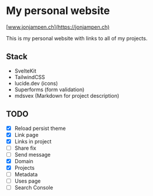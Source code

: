 # My personal website
[www.jonjampen.ch](https://jonjampen.ch)

This is my personal website with links to all of my projects.

## Stack
- SvelteKit
- TailwindCSS
- lucide.dev (icons)
- Superforms (form validation)
- mdsvex (Markdown for project description)

## TODO
- [x] Reload persist theme
- [x] Link page
- [x] Links in project
- [ ] Share fix
- [ ] Send message
- [x] Domain
- [x] Projects
- [ ] Metadata
- [ ] Uses page
- [ ] Search Console